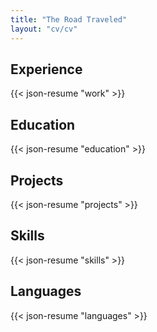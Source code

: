 ```yaml
---
title: "The Road Traveled"
layout: "cv/cv"
---
```


## Experience

{{< json-resume "work" >}}

## Education

{{< json-resume "education" >}}

## Projects

{{< json-resume "projects" >}}

## Skills

{{< json-resume "skills" >}}

## Languages

{{< json-resume "languages" >}}
